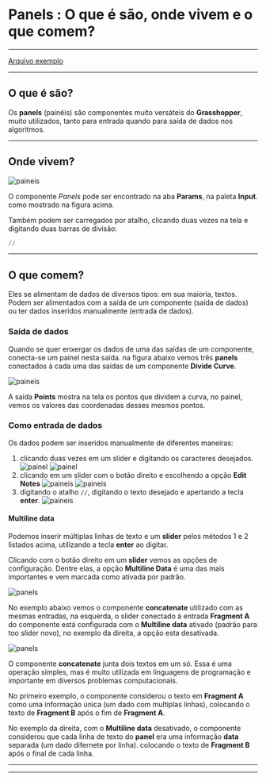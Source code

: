 # Panels : O que é são, onde vivem e o que comem?

_____________

[Arquivo exemplo](./panels_ex_01.gh)

__________

## O que é são?


Os **panels** (painéis) são componentes muito versáteis do **Grasshopper**, muito utilizados, tanto para entrada quando para saída de dados nos algoritmos.


__________
## Onde vivem?

![paineis](./panel_01.jpg)

O componente *Panels* pode ser encontrado na aba **Params**, na paleta **Input**. como mostrado na figura acima.

Também podem ser carregados por atalho, clicando duas vezes na tela e digitando duas barras de divisão:

``` Python
//
```



__________
## O que comem?


Eles se alimentam de dados de diversos tipos: em sua maioria, textos. Podem ser alimentados com a saída de um componente (saída  de dados) ou ter dados inseridos manualmente (entrada de dados).

### Saída de dados

Quando se quer enxergar os dados de uma das saídas de um componente, conecta-se um painel nesta saída. na figura abaixo vemos três **panels** conectados à cada uma das saídas de um componente **Divide Curve**.

![paineis](./painel02.png)

A saída **Points** mostra na tela os pontos que dividem a curva, no painel, vemos os valores das coordenadas desses mesmos pontos.

### Como entrada de dados

Os dados podem ser inseridos manualmente de diferentes maneiras: 

1. clicando duas vezes em um slider e digitando os caracteres desejados.
   ![painel](./panel03a_1.png)
   ![painel](./panel03a_2.png)
2. clicando em um slider com o botão direito e escolhendo a opção **Edit Notes**
    ![paineis](./panel03b_1.png)
    ![paineis](./panel03b_2.png)
3. digitando o atalho ``` // ```, digitando o texto desejado e apertando a tecla **enter**.
    ![paineis](./panel03c.jpg)


#### Multiline data

Podemos inserir múltiplas linhas de texto e um **slider** pelos métodos 1 e 2 listados acima, utilizando a tecla **enter** ao digitar.

Clicando com o botão direito em um **slider** vemos as opções de configuração. Dentre elas, a opção **Multiline Data** é uma das mais importantes e vem marcada como ativada por padrão.

![panels](./multiline_01.png)

No exemplo abaixo vemos o componente **concatenate** utilizado com as mesmas entradas, na esquerda, o slider conectado à entrada **Fragment A** do componente está configurada com o **Multiline data** ativado (padrão para too slider novo), no exemplo da direita, a opção esta desativada.

![panels](./multiline_02.png)

O componente **concatenate** junta dois textos em um só. Essa é uma operação simples, mas é muito utilizada em linguagens de programação e importante em diversos problemas computacionais.

No primeiro exemplo, o componente considerou o texto em **Fragment A** como uma informação única (um dado com multiplas linhas), colocando o texto de **Fragment B** após o fim de **Fragment A**.

No exemplo da direita, com o **Multiline data** desativado, o componente considerou que cada linha de texto do **panel** era uma informação **data** separada (um dado difernete por linha). colocando o texto de **Fragment B** após o final de cada linha.

____________________
____________________









